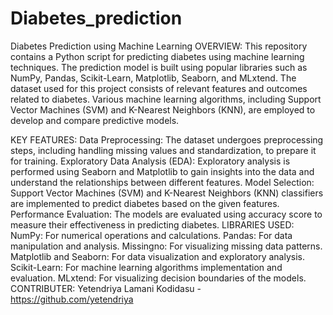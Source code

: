 # Diabetes_prediction

Diabetes Prediction using Machine Learning
OVERVIEW:
This repository contains a Python script for predicting diabetes using machine learning techniques. The prediction model is built using popular libraries such as NumPy, Pandas, Scikit-Learn, Matplotlib, Seaborn, and MLxtend. The dataset used for this project consists of relevant features and outcomes related to diabetes. Various machine learning algorithms, including Support Vector Machines (SVM) and K-Nearest Neighbors (KNN), are employed to develop and compare predictive models.

KEY FEATURES:
Data Preprocessing: The dataset undergoes preprocessing steps, including handling missing values and standardization, to prepare it for training.
Exploratory Data Analysis (EDA): Exploratory analysis is performed using Seaborn and Matplotlib to gain insights into the data and understand the relationships between different features.
Model Selection: Support Vector Machines (SVM) and K-Nearest Neighbors (KNN) classifiers are implemented to predict diabetes based on the given features.
Performance Evaluation: The models are evaluated using accuracy score to measure their effectiveness in predicting diabetes.
LIBRARIES USED:
NumPy: For numerical operations and calculations.
Pandas: For data manipulation and analysis.
Missingno: For visualizing missing data patterns.
Matplotlib and Seaborn: For data visualization and exploratory analysis.
Scikit-Learn: For machine learning algorithms implementation and evaluation.
MLxtend: For visualizing decision boundaries of the models.
CONTRIBUTER:
Yetendriya Lamani Kodidasu - https://github.com/yetendriya

